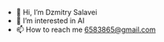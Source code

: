 - 👋 Hi, I’m Dzmitry Salavei
- 👀 I’m interested in AI
- 📫 How to reach me 6583865@gmail.com

<!---
DemonazGH/DemonazGH is a ✨ special ✨ repository because its `README.md` (this file) appears on your GitHub profile.
You can click the Preview link to take a look at your changes.
--->

